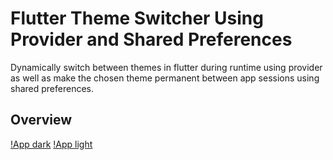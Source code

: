 # Flutter Theme Switcher Using Provider and Shared Preferences

 Dynamically switch between themes in flutter during runtime using provider as well as make the chosen theme permanent between app sessions using shared preferences.
 
## Overview

[!App dark](https://github.com/Amilcar-Paco/flutter_theme_switcher/blob/master/overview/dark.jpg) [!App light](https://github.com/Amilcar-Paco/flutter_theme_switcher/blob/master/overview/light.jpg)
